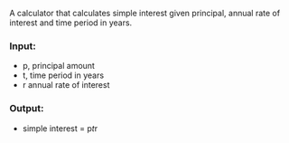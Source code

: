 A calculator that calculates simple interest given principal, annual rate of interest and time period in years.

### Input:
-   p, principal amount
-   t, time period in years
-   r annual rate of interest
### Output:
-    simple interest = p*t*r
